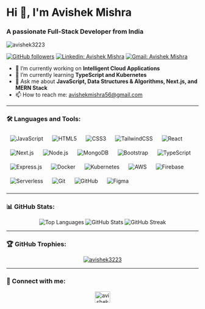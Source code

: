 # Hi 👋, I'm Avishek Mishra
### A passionate Full-Stack Developer from India

<p align="left"> <img src="https://komarev.com/ghpvc/?username=avishek3223&label=Profile%20views&color=0e75b6&style=flat" alt="avishek3223" /> </p>

[![GitHub followers](https://img.shields.io/github/followers/avishek3223?label=Follow&style=social)](https://github.com/avishek3223/?tab=follow)
[![Linkedin: Avishek Mishra](https://img.shields.io/badge/-AvishekMishra-blue?style=flat-square&logo=Linkedin&logoColor=white&link=https://www.linkedin.com/in/avishek-mishra-6b3910272/)](https://www.linkedin.com/in/avishek-mishra-6b3910272/)
[![Gmail: Avishek Mishra](https://img.shields.io/badge/-avishekmishra56@gmail.com-red?style=flat-square&logo=Gmail&logoColor=white&link=mailto:avishekmishra56@gmail.com)](mailto:avishekmishra56@gmail.com)

- 🔭 I’m currently working on **Intelligent Cloud Applications**
- 🌱 I’m currently learning **TypeScript and Kubernetes**
- 💬 Ask me about **JavaScript, Data Structures & Algorithms, Next.js, and MERN Stack**
- 📫 How to reach me: [avishekmishra56@gmail.com](mailto:avishekmishra56@gmail.com)

---

### 🛠️ Languages and Tools:

          
<p align="left">
  <img src="https://img.shields.io/badge/-JavaScript-F7DF1E?style=flat&logo=javascript&logoColor=white&labelColor=black&fontSize=20px" alt="JavaScript" style="padding: 10px;"/>
  <img src="https://img.shields.io/badge/-HTML5-E34F26?style=flat&logo=html5&logoColor=white&labelColor=black&fontSize=20px" alt="HTML5" style="padding: 10px;"/>
  <img src="https://img.shields.io/badge/-CSS3-1572B6?style=flat&logo=css3&logoColor=white&labelColor=black&fontSize=20px" alt="CSS3" style="padding: 10px;"/>
  <img src="https://img.shields.io/badge/-TailwindCSS-06B6D4?style=flat&logo=tailwindcss&logoColor=white&labelColor=black&fontSize=20px" alt="TailwindCSS" style="padding: 10px;"/>
  <img src="https://img.shields.io/badge/-React-61DAFB?style=flat&logo=react&logoColor=white&labelColor=black&fontSize=20px" alt="React" style="padding: 10px;"/>
  <img src="https://img.shields.io/badge/-Next.js-000000?style=flat&logo=nextdotjs&logoColor=white&labelColor=black&fontSize=20px" alt="Next.js" style="padding: 10px;"/>
  <img src="https://img.shields.io/badge/-Node.js-339933?style=flat&logo=nodedotjs&logoColor=white&labelColor=black&fontSize=20px" alt="Node.js" style="padding: 10px;"/>
  <img src="https://img.shields.io/badge/-MongoDB-47A248?style=flat&logo=mongodb&logoColor=white&labelColor=black&fontSize=20px" alt="MongoDB" style="padding: 10px;"/>
  <img src="https://img.shields.io/badge/-Bootstrap-7952B3?style=flat&logo=bootstrap&logoColor=white&labelColor=black&fontSize=20px" alt="Bootstrap" style="padding: 10px;"/>
  <img src="https://img.shields.io/badge/-TypeScript-3178C6?style=flat&logo=typescript&logoColor=white&labelColor=black&fontSize=20px" alt="TypeScript" style="padding: 10px;"/>
  <img src="https://img.shields.io/badge/-Express.js-000000?style=flat&logo=express&logoColor=white&labelColor=black&fontSize=20px" alt="Express.js" style="padding: 10px;"/>
  <img src="https://img.shields.io/badge/-Docker-2496ED?style=flat&logo=docker&logoColor=white&labelColor=black&fontSize=20px" alt="Docker" style="padding: 10px;"/>
  <img src="https://img.shields.io/badge/-Kubernetes-326CE5?style=flat&logo=kubernetes&logoColor=white&labelColor=black&fontSize=20px" alt="Kubernetes" style="padding: 10px;"/>
  <img src="https://img.shields.io/badge/-AWS-232F3E?style=flat&logo=amazonaws&logoColor=white&labelColor=black&fontSize=20px" alt="AWS" style="padding: 10px;"/>
  <img src="https://img.shields.io/badge/-Firebase-FFCA28?style=flat&logo=firebase&logoColor=white&labelColor=black&fontSize=20px" alt="Firebase" style="padding: 10px;"/>
  <img src="https://img.shields.io/badge/-Serverless-FD5750?style=flat&logo=serverless&logoColor=white&labelColor=black&fontSize=20px" alt="Serverless" style="padding: 10px;"/>
  <img src="https://img.shields.io/badge/-Git-F05032?style=flat&logo=git&logoColor=white&labelColor=black&fontSize=20px" alt="Git" style="padding: 10px;"/>
  <img src="https://img.shields.io/badge/-GitHub-181717?style=flat&logo=github&logoColor=white&labelColor=black&fontSize=20px" alt="GitHub" style="padding: 10px;"/>
  <img src="https://img.shields.io/badge/-Figma-F24E1E?style=flat&logo=figma&logoColor=white&labelColor=black&fontSize=20px" alt="Figma" style="padding: 10px;"/>
</p>


---

### 📊 GitHub Stats:

<div align="center">
  <img src="https://github-readme-stats.vercel.app/api/top-langs/?username=avishek3223&layout=compact&theme=radical&bg_color=0d1117&title_color=ffffff&text_color=c9d1d9&icon_color=79fe96" alt="Top Languages" />
  <img src="https://github-readme-stats.vercel.app/api?username=avishek3223&show_icons=true&theme=radical&bg_color=0d1117&title_color=b1ffb1&text_color=eceef1&icon_color=0087d7" alt="GitHub Stats" />
  <img src="https://github-readme-streak-stats.herokuapp.com/?user=avishek3223&theme=radical&background=0d1117&stroke=ffffff&text_color=b1ffb1&title_color=b1ffb1&fire=0087d7&ring=0087d7&sideNums=0087d7" alt="GitHub Streak" />
</div>

---

### 🏆 GitHub Trophies:

<p align="center">
  <a href="https://github.com/ryo-ma/github-profile-trophy">
    <img src="https://github-profile-trophy.vercel.app/?username=avishek3223&theme=darkhub" alt="avishek3223" />
  </a>
</p>

---

### 🔗 Connect with me:

<p align="center">
  <a href="https://www.linkedin.com/in/avishek-mishra-6b3910272" target="_blank">
    <img align="center" src="https://raw.githubusercontent.com/rahuldkjain/github-profile-readme-generator/master/src/images/icons/Social/linked-in-alt.svg" alt="avishek mishra" height="30" width="40" />
  </a>
</p>
